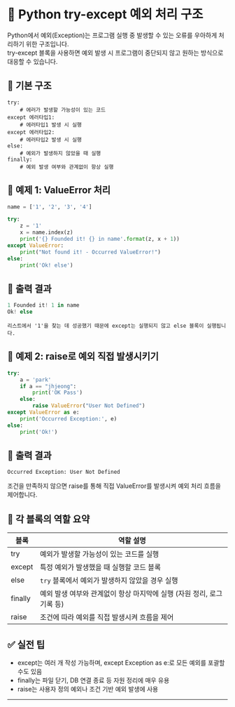 # 🧨 Python try-except 예외 처리 구조
Python에서 예외(Exception)는 프로그램 실행 중 발생할 수 있는 오류를 우아하게 처리하기 위한 구조입니다.  
try-except 블록을 사용하면 예외 발생 시 프로그램이 중단되지 않고 원하는 방식으로 대응할 수 있습니다.

## 🔧 기본 구조
```
try:
    # 에러가 발생할 가능성이 있는 코드
except 에러타입1:
    # 에러타입1 발생 시 실행
except 에러타입2:
    # 에러타입2 발생 시 실행
else:
    # 예외가 발생하지 않았을 때 실행
finally:
    # 예외 발생 여부와 관계없이 항상 실행
```


## 🧪 예제 1: ValueError 처리
```python
name = ['1', '2', '3', '4']

try:
    z = '1'
    x = name.index(z)
    print('{} Founded it! {} in name'.format(z, x + 1))
except ValueError:
    print("Not found it! - Occurred ValueError!")
else:
    print('Ok! else')
```

## 🧾 출력 결과
```python
1 Founded it! 1 in name
Ok! else
```
```
리스트에서 '1'을 찾는 데 성공했기 때문에 except는 실행되지 않고 else 블록이 실행됩니다.
```

## 🧪 예제 2: raise로 예외 직접 발생시키기
```python
try:
    a = 'park'
    if a == "jhjeong":
        print('OK Pass')
    else:
        raise ValueError("User Not Defined")
except ValueError as e:
    print('Occurred Exception:', e)
else:
    print('Ok!')
```

## 🧾 출력 결과
```
Occurred Exception: User Not Defined
```

조건을 만족하지 않으면 raise를 통해 직접 ValueError를 발생시켜 예외 처리 흐름을 제어합니다.


## 📘 각 블록의 역할 요약
| 블록     | 역할 설명                                                                 |
|----------|---------------------------------------------------------------------------|
| try      | 예외가 발생할 가능성이 있는 코드를 실행                                   |
| except   | 특정 예외가 발생했을 때 실행할 코드 블록                                   |
| else     | `try` 블록에서 예외가 발생하지 않았을 경우 실행                            |
| finally  | 예외 발생 여부와 관계없이 항상 마지막에 실행 (자원 정리, 로그 기록 등)     |
| raise    | 조건에 따라 예외를 직접 발생시켜 흐름을 제어                               |


## ✅ 실전 팁
- except는 여러 개 작성 가능하며, except Exception as e:로 모든 예외를 포괄할 수도 있음
- finally는 파일 닫기, DB 연결 종료 등 자원 정리에 매우 유용
- raise는 사용자 정의 예외나 조건 기반 예외 발생에 사용

---


